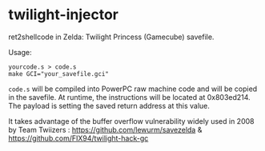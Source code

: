 # twilight-injector
ret2shellcode in Zelda: Twilight Princess (Gamecube) savefile.

Usage:
```
yourcode.s > code.s
make GCI="your_savefile.gci"
```

``code.s`` will be compiled into PowerPC raw machine code and will be copied in the savefile. At runtime, the instructions will be located at 0x803ed214. The payload is setting the saved return address at this value.

It takes advantage of the buffer overflow vulnerability widely used in 2008 by Team Twiizers : https://github.com/lewurm/savezelda & https://github.com/FIX94/twilight-hack-gc
